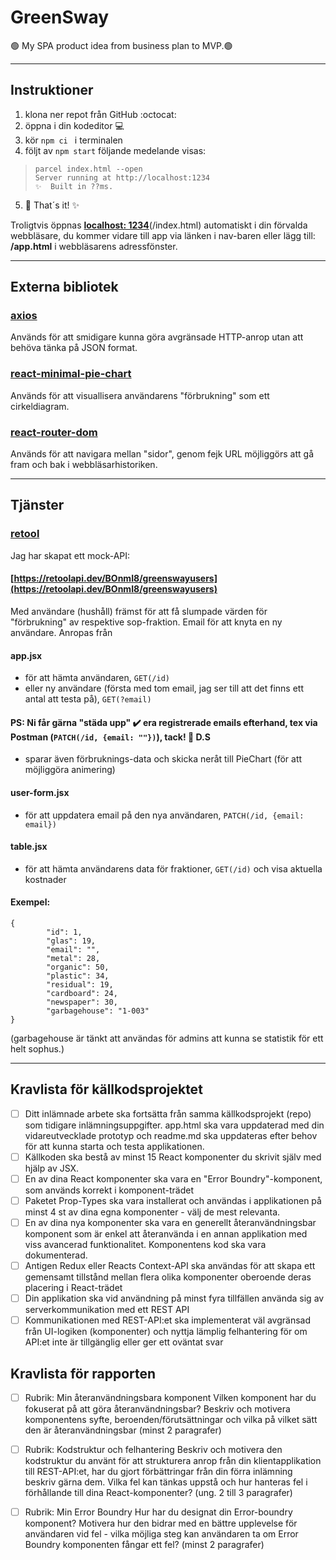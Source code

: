 # GreenSway
🟢 My SPA product idea from business plan to MVP.🟢
________________________________________________________________________________________________________________________________________________________________________________
## Instruktioner

1. klona ner repot från GitHub :octocat:
2. öppna i din kodeditor :computer:
3. kör ```npm ci ``` i terminalen 
4. följt av ```npm start``` följande medelande visas: 
 > ```green-sway@1.0.0 start
 > parcel index.html --open
 > Server running at http://localhost:1234 
 > ✨  Built in ??ms.

5. 🚀 That´s it!  ✨

Troligtvis öppnas **[localhost: 1234](http://localhost:1234)**(/index.html) automatiskt i din förvalda webbläsare, du kommer vidare till app via länken i nav-baren eller lägg till: **/app.html** i webbläsarens adressfönster.
________________________________________________________________________________________________________________________________________________________________________________
## Externa bibliotek

### [axios](https://www.npmjs.com/package/axios)
Används för att smidigare kunna göra avgränsade HTTP-anrop utan att behöva tänka på JSON format.

### [react-minimal-pie-chart](https://www.npmjs.com/package/react-minimal-pie-chart)
Används för att visuallisera användarens "förbrukning" som ett cirkeldiagram.

### [react-router-dom](https://www.npmjs.com/package/react-router-dom)
Används för att navigara mellan "sidor", genom fejk URL möjliggörs att gå fram och bak i webbläsarhistoriken.
________________________________________________________________________________________________________________________________________________________________________________
## Tjänster

### [retool](https://retool.com/api-generator/)
Jag har skapat ett mock-API: 
#### [https://retoolapi.dev/BOnmI8/greenswayusers](https://retoolapi.dev/BOnmI8/greenswayusers)
Med användare (hushåll) främst för att få slumpade värden för "förbrukning" av respektive sop-fraktion. Email för att knyta en ny användare. 
Anropas från 
#### app.jsx 
* för att hämta användaren, ```GET(/id)``` 
* eller ny användare (första med tom email, jag ser till att det finns ett antal att testa på), ```GET(?email)```
#### PS: Ni får gärna "städa upp" ✔️ era registrerade emails efterhand, tex via Postman (```PATCH(/id, {email: ""})```), tack! 🤗 D.S 
* sparar även förbruknings-data och skicka neråt till PieChart (för att möjliggöra animering)
#### user-form.jsx
* för att uppdatera email på den nya användaren, ```PATCH(/id, {email: email})``` 
#### table.jsx
* för att hämta användarens data för fraktioner, ```GET(/id)``` och visa aktuella kostnader
#### Exempel:
```
{
        "id": 1,
        "glas": 19,
        "email": "",
        "metal": 28,
        "organic": 50,
        "plastic": 34,
        "residual": 19,
        "cardboard": 24,
        "newspaper": 30,
        "garbagehouse": "1-003"
}
```
(garbagehouse är tänkt att användas för admins att kunna se statistik för ett helt sophus.)


________________________________________________________________________________________________________________________________________________________________________________
## Kravlista för källkodsprojektet

- [ ] Ditt inlämnade arbete ska fortsätta från samma källkodsprojekt (repo) som tidigare inlämningsuppgifter. app.html ska vara uppdaterad med din vidareutvecklade prototyp och readme.md ska uppdateras efter behov för att kunna starta och testa applikationen.
- [ ] Källkoden ska bestå av minst 15 React komponenter du skrivit själv med hjälp av JSX.
- [ ] En av dina React komponenter ska vara en "Error Boundry"-komponent, som används korrekt i komponent-trädet
- [ ] Paketet Prop-Types ska vara installerat och användas i applikationen på minst 4 st av dina egna komponenter - välj de mest relevanta.
- [ ] En av dina nya komponenter ska vara en generellt återanvändningsbar komponent som är enkel att återanvända i en annan applikation med viss avancerad funktionalitet. Komponentens kod ska vara dokumenterad.
- [ ] Antigen Redux eller Reacts Context-API ska användas för att skapa ett gemensamt tillstånd mellan flera olika komponenter oberoende deras placering i React-trädet
- [ ] Din applikation ska vid användning på minst fyra tillfällen använda sig av serverkommunikation med ett REST API
- [ ] Kommunikationen med REST-API:et ska implementerat väl avgränsad från UI-logiken (komponenter) och nyttja lämplig felhantering för om API:et inte är tillgänglig eller ger ett oväntat svar

## Kravlista för rapporten

- [ ] Rubrik: Min återanvändningsbara komponent
Vilken komponent har du fokuserat på att göra återanvändningsbar? Beskriv och motivera komponentens syfte, beroenden/förutsättningar och vilka på vilket sätt den är återanvändningsbar (minst 2 paragrafer)
- [ ] Rubrik: Kodstruktur och felhantering
Beskriv och motivera den kodstruktur du använt för att strukturera anrop från din klientapplikation till REST-API:et, har du gjort förbättringar från din förra inlämning beskriv gärna dem. Vilka fel kan tänkas uppstå och hur hanteras fel i förhållande till dina React-komponenter? (ung. 2 till 3 paragrafer)
- [ ] Rubrik: Min Error Boundry
Hur har du designat din Error-boundry komponent? Motivera hur den bidrar med en bättre upplevelse för användaren vid fel - vilka möjliga steg kan användaren ta om Error Boundry komponenten fångar ett fel? (minst 2 paragrafer)

